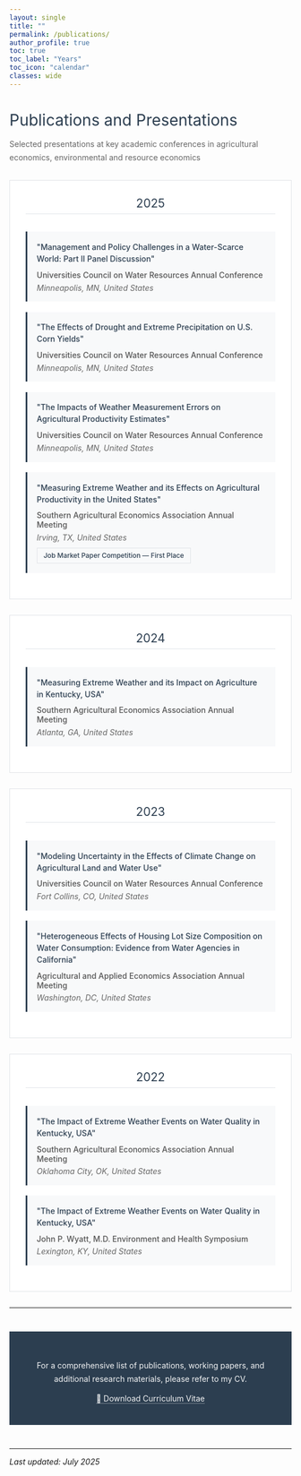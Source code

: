 ```yaml
---
layout: single
title: ""
permalink: /publications/
author_profile: true
toc: true
toc_label: "Years"
toc_icon: "calendar"
classes: wide
---
```


<h1 style="font-size: 2em; font-weight: 400; color: #2c3e50; margin-bottom: 0.5em;">Publications and Presentations</h1>
<p style="color: #666; margin-bottom: 2em; line-height: 1.7;">Selected presentations at key academic conferences in agricultural economics, environmental and resource economics</p>

<style>

.year-section {
  margin: 2em 0;
  background: white;
  padding: 2em;
  border: 1px solid #e1e4e8;
}

.year-header {
  color: #2c3e50;
  font-size: 1.5em;
  font-weight: 400;
  margin-bottom: 1.5em;
  padding-bottom: 0.3em;
  border-bottom: 1px solid #e1e4e8;
  text-align: center;
}

.presentation-item {
  margin: 1.3em 0;
  padding: 1.2em;
  background: #f8f9fa;
  border-left: 3px solid #2c3e50;
}

.presentation-title {
  font-weight: 500;
  color: #2c3e50;
  margin-bottom: 0.7em;
  line-height: 1.5;
}

.conference-info {
  color: #555;
  margin-bottom: 0.4em;
  font-weight: 500;
}

.conference-location {
  color: #666;
  font-style: italic;
}

.award-highlight {
  margin-top: 0.7em;
  padding: 0.4em 0.8em;
  background: #f8f9fa;
  border: 1px solid #e1e4e8;
  display: inline-block;
}

.award-text {
  color: #2c3e50;
  font-weight: 500;
  font-size: 0.85em;
}

.cv-link-section {
  text-align: center;
  margin: 3em 0;
  padding: 2.5em 2em;
  background: #2c3e50;
  color: white;
}

.cv-link-section p {
  opacity: 0.95;
  line-height: 1.7;
}

.cv-link-section a {
  color: white;
  text-decoration: none;
  border-bottom: 1px solid rgba(255,255,255,0.4);
}

.cv-link-section a:hover {
  border-bottom-color: white;
}

@media (max-width: 768px) {
  .year-section { padding: 1.5em; }
  .presentation-item { padding: 1em; }
}
</style>

<div class="year-section">
  <div class="year-header">2025</div>
  
  <div class="presentation-item">
    <div class="presentation-title">"Management and Policy Challenges in a Water-Scarce World: Part II Panel Discussion"</div>
    <div class="conference-info">Universities Council on Water Resources Annual Conference</div>
    <div class="conference-location">Minneapolis, MN, United States</div>
  </div>

  <div class="presentation-item">
    <div class="presentation-title">"The Effects of Drought and Extreme Precipitation on U.S. Corn Yields"</div>
    <div class="conference-info">Universities Council on Water Resources Annual Conference</div>
    <div class="conference-location">Minneapolis, MN, United States</div>
  </div>

  <div class="presentation-item">
    <div class="presentation-title">"The Impacts of Weather Measurement Errors on Agricultural Productivity Estimates"</div>
    <div class="conference-info">Universities Council on Water Resources Annual Conference</div>
    <div class="conference-location">Minneapolis, MN, United States</div>
  </div>

  <div class="presentation-item">
    <div class="presentation-title">"Measuring Extreme Weather and its Effects on Agricultural Productivity in the United States"</div>
    <div class="conference-info">Southern Agricultural Economics Association Annual Meeting</div>
    <div class="conference-location">Irving, TX, United States</div>
    <div class="award-highlight">
      <div class="award-text">Job Market Paper Competition — First Place</div>
    </div>
  </div>
</div>

<div class="year-section">
  <div class="year-header">2024</div>
  
  <div class="presentation-item">
    <div class="presentation-title">"Measuring Extreme Weather and its Impact on Agriculture in Kentucky, USA"</div>
    <div class="conference-info">Southern Agricultural Economics Association Annual Meeting</div>
    <div class="conference-location">Atlanta, GA, United States</div>
  </div>
</div>

<div class="year-section">
  <div class="year-header">2023</div>
  
  <div class="presentation-item">
    <div class="presentation-title">"Modeling Uncertainty in the Effects of Climate Change on Agricultural Land and Water Use"</div>
    <div class="conference-info">Universities Council on Water Resources Annual Conference</div>
    <div class="conference-location">Fort Collins, CO, United States</div>
  </div>

  <div class="presentation-item">
    <div class="presentation-title">"Heterogeneous Effects of Housing Lot Size Composition on Water Consumption: Evidence from Water Agencies in California"</div>
    <div class="conference-info">Agricultural and Applied Economics Association Annual Meeting</div>
    <div class="conference-location">Washington, DC, United States</div>
  </div>
</div>

<div class="year-section">
  <div class="year-header">2022</div>
  
  <div class="presentation-item">
    <div class="presentation-title">"The Impact of Extreme Weather Events on Water Quality in Kentucky, USA"</div>
    <div class="conference-info">Southern Agricultural Economics Association Annual Meeting</div>
    <div class="conference-location">Oklahoma City, OK, United States</div>
  </div>

  <div class="presentation-item">
    <div class="presentation-title">"The Impact of Extreme Weather Events on Water Quality in Kentucky, USA"</div>
    <div class="conference-info">John P. Wyatt, M.D. Environment and Health Symposium</div>
    <div class="conference-location">Lexington, KY, United States</div>
  </div>
</div>

---

<div class="cv-link-section">
  <p style="margin-bottom: 0.8em; opacity: 0.95;">For a comprehensive list of publications, working papers, and additional research materials, please refer to my CV.</p>
  <p style="margin: 0;">
    <a href="https://munibinam.github.io/files/Inam_CV_2025.pdf" target="_blank">📄 Download Curriculum Vitae</a>
  </p>
</div>

---

*Last updated: July 2025*
